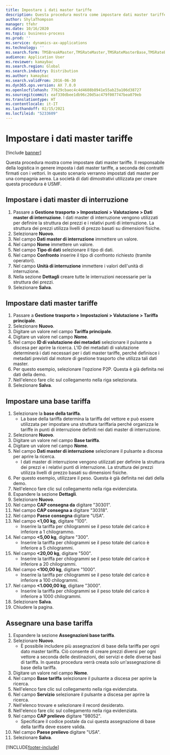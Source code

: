 ```yaml
---
title: Impostare i dati master tariffe
description: Questa procedura mostra come impostare dati master tariffe.
author: ShylaThompson
manager: tfehr
ms.date: 10/16/2020
ms.topic: business-process
ms.prod: ''
ms.service: dynamics-ax-applications
ms.technology: ''
ms.search.form: TMSBreakMaster,TMSRateMaster,TMSRateMasterBase,TMSRateBaseType, TMSRouteWorkbench
audience: Application User
ms.reviewer: kamaybac
ms.search.region: Global
ms.search.industry: Distribution
ms.author: kamaybac
ms.search.validFrom: 2016-06-30
ms.dyn365.ops.version: AX 7.0.0
ms.openlocfilehash: 77629cbaec4c4d4608b8941e55ab23a106d38727
ms.sourcegitcommit: eaf330dbee1db96c20d5ac479f007747bea079eb
ms.translationtype: HT
ms.contentlocale: it-IT
ms.lasthandoff: 02/15/2021
ms.locfileid: "5233609"
---
```

# <a name="set-up-rate-masters"></a>Impostare i dati master tariffe

[!include [banner](../../includes/banner.md)]

Questa procedura mostra come impostare dati master tariffe. Il responsabile della logistica in genere imposta i dati master tariffe, a seconda dei contratti firmati con i vettori. In questo scenario verranno impostati dati master per una compagnia aerea. La società di dati dimostrativi utilizzata per creare questa procedura è USMF.

## <a name="set-up-break-master"></a>Impostare i dati master di interruzione

1. Passare a **Gestione trasporto > Impostazioni > Valutazione > Dati master di interruzione**. I dati master di interruzione vengono utilizzati per definire la struttura dei prezzi e i relativi punti di interruzione. La struttura dei prezzi utilizza livelli di prezzo basati su dimensioni fisiche.  
1. Selezionare **Nuovo**.
1. Nel campo **Dati master di interruzione** immettere un valore.
1. Nel campo **Nome** immettere un valore.
1. Nel campo **Tipo di dati** selezionare il tipo di dati.
1. Nel campo **Confronto** inserire il tipo di confronto richiesto (tramite operatori).
1. Nel campo **Unità di interruzione** immettere i valori dell'unità di interruzione.
1. Nella sezione **Dettagli** creare tutte le interruzioni necessarie per la struttura dei prezzi.
1. Selezionare **Salva**.

## <a name="set-up-rate-master"></a>Impostare dati master tariffe

1. Passare a **Gestione trasporto > Impostazioni > Valutazione > Tariffa principale**.
1. Selezionare **Nuovo**.
1. Digitare un valore nel campo **Tariffa principale**.
1. Digitare un valore nel campo **Nome**.
1. Nel campo **ID di valutazione dei metadati** selezionare il pulsante a discesa per aprire la ricerca. L'ID dei metadati di valutazione determinerà i dati necessari per i dati master tariffe, perché definisce i metadati previsti dal motore di gestione trasporto che utilizza tali dati master.  
1. Per questo esempio, selezionare l'opzione P2P. Questa è già definita nei dati della demo.
1. Nell'elenco fare clic sul collegamento nella riga selezionata.
1. Selezionare **Salva**.

## <a name="set-up-rate-base"></a>Impostare una base tariffa

1. Selezionare la **base della tariffa**.
    * La base della tariffa determina la tariffa del vettore e può essere utilizzata per impostare una struttura tariffaria perché organizza le tariffe in punti di interruzione definiti nei dati master di interruzione.  
2. Selezionare **Nuovo**.
3. Digitare un valore nel campo **Base tariffa**.
4. Digitare un valore nel campo **Nome**.
5. Nel campo **Dati master di interruzione** selezionare il pulsante a discesa per aprire la ricerca.
    * I dati master di interruzione vengono utilizzati per definire la struttura dei prezzi e i relativi punti di interruzione. La struttura dei prezzi utilizza livelli di prezzo basati su dimensioni fisiche.  
6. Per questo esempio, utilizzare il peso. Questa è già definita nei dati della demo.
7. Nell'elenco fare clic sul collegamento nella riga evidenziata.
8. Espandere la sezione **Dettagli**.
9. Selezionare **Nuovo**.
10. Nel campo **CAP consegna da** digitare "30301".
11. Nel campo **CAP consegna a** digitare "30318".
12. Nel campo **Paese consegna** digitare "USA".
13. Nel campo **<1,00 kg**, digitare "100".
    * Inserire la tariffa per chilogrammi se il peso totale del carico è inferiore a 1 chilogrammo.  
14. Nel campo **<5,00 kg**, digitare "300".
    * Inserire la tariffa per chilogrammi se il peso totale del carico è inferiore a 5 chilogrammi.  
15. Nel campo **<20,00 kg**, digitare "500".
    * Inserire la tariffa per chilogrammi se il peso totale del carico è inferiore a 20 chilogrammi.  
16. Nel campo **<100,00 kg**, digitare "1000".
    * Inserire la tariffa per chilogrammi se il peso totale del carico è inferiore a 100 chilogrammi.  
17. Nel campo **<1.000,00 kg**, digitare "3000".
    * Inserire la tariffa per chilogrammi se il peso totale del carico è inferiore a 1000 chilogrammi.  
18. Selezionare **Salva**.
19. Chiudere la pagina.

## <a name="assign-rate-base"></a>Assegnare una base tariffa

1. Espandere la sezione **Assegnazioni base tariffa**.
2. Selezionare **Nuovo**.
    * È possibile includere più assegnazioni di base della tariffa per ogni dato master tariffa. Ciò consente di creare prezzi diversi per ogni vettore a seconda delle destinazioni, dei servizi e delle diverse basi di tariffa. In questa procedura verrà creata solo un'assegnazione di base della tariffa.  
3. Digitare un valore nel campo **Nome**.
4. Nel campo **Base tariffa** selezionare il pulsante a discesa per aprire la ricerca.
5. Nell'elenco fare clic sul collegamento nella riga evidenziata.
6. Nel campo **Servizio** selezionare il pulsante a discesa per aprire la ricerca.
7. Nell'elenco trovare e selezionare il record desiderato.
8. Nell'elenco fare clic sul collegamento nella riga evidenziata.
9. Nel campo **CAP prelievo** digitare "98052".
    * Specificare il codice postale da cui questa assegnazione di base della tariffa deve essere valida.
10. Nel campo **Paese prelievo** digitare "USA".
11. Selezionare **Salva**.


[!INCLUDE[footer-include](../../../includes/footer-banner.md)]